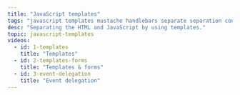 ```yaml
---
title: "JavaScript templates"
tags: "javascript templates mustache handlebars separate separation concerns external html"
desc: "Separating the HTML and JavaScript by using templates."
topic: javascript-templates
videos:
  - id: 1-templates
    title: "Templates"
  - id: 2-templates-forms
    title: "Templates & forms"
  - id: 3-event-delegation
    title: "Event delegation"
---
```


